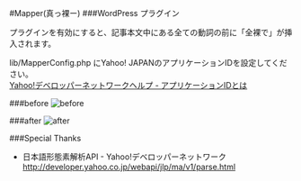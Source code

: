 #Mapper(真っ裸ー)
###WordPress プラグイン

プラグインを有効にすると、記事本文中にある全ての動詞の前に「全裸で」が挿入されます。  

lib/MapperConfig.php にYahoo! JAPANのアプリケーションIDを設定してください。  
<a href="http://www.yahoo-help.jp/app/answers/detail/p/537/a_id/43397" target="_blank">Yahoo!デベロッパーネットワークヘルプ - アプリケーションIDとは</a>

###before
![before](https://dl.dropboxusercontent.com/u/22083548/github/wp-mapper/before.png)

###after
![after](https://dl.dropboxusercontent.com/u/22083548/github/wp-mapper/after.png)

###Special Thanks
- 日本語形態素解析API - Yahoo!デベロッパーネットワーク  
<a href="http://developer.yahoo.co.jp/webapi/jlp/ma/v1/parse.html" target="_blank">http://developer.yahoo.co.jp/webapi/jlp/ma/v1/parse.html</a>